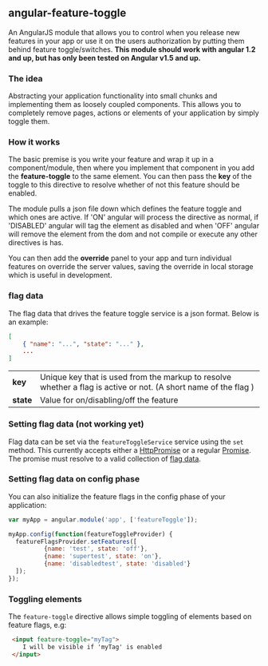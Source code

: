 ## angular-feature-toggle

An AngularJS module that allows you to control when you release new features in your app or use it on the users authorization by putting them behind feature toggle/switches. **This module should work with angular 1.2 and up, but has only been tested on Angular v1.5 and up.**


### The idea

Abstracting your application functionality into small chunks and implementing them as loosely coupled components. This allows you to completely remove pages, actions or elements of your application by simply toggle them.


### How it works

The basic premise is you write your feature and wrap it up in a component/module, then where you implement that component in you add the **feature-toggle** to the same element. You can then pass the **key** of the toggle to this directive to resolve whether of not this feature should be enabled.

The module pulls a json file down which defines the feature toggle and which ones are active. If 'ON' angular will process the directive as normal, if 'DISABLED' angular will tag the element as disabled and when 'OFF' angular will remove the element from the dom and not compile or execute any other directives is has.

You can then add the **override** panel to your app and turn individual features on override the server values, saving the override in local storage which is useful in development.


### flag data

The flag data that drives the feature toggle service is a json format. Below is an example:
```json
[
    { "name": "...", "state": "..." },
    ...
]
```
<table>
   <tr>
    <td><b>key</b></td>
    <td>Unique key that is used from the markup to resolve whether a flag is active or not. (A short name of the flag )</td>
   </tr>
   <tr>
    <td><b>state</b></td>
    <td>Value for on/disabling/off the feature</td>
   </tr>
</table>


### Setting flag data (not working yet)

Flag data can be set via the `featureToggleService` service using the `set` method. This currently accepts either a [HttpPromise](https://docs.angularjs.org/api/ng/service/$http) or a regular [Promise](https://docs.angularjs.org/api/ng/service/$q). The promise must resolve to a valid collection of [flag data](#flag-data).


### Setting flag data on config phase

You can also initialize the feature flags in the config phase of your application:

```js
var myApp = angular.module('app', ['featureToggle']);

myApp.config(function(featureToggleProvider) {
  featureFlagsProvider.setFeatures([
          {name: 'test', state: 'off'},
          {name: 'supertest', state: 'on'},
          {name: 'disabledtest', state: 'disabled'}
  ]);
});
```

### Toggling elements

The `feature-toggle` directive allows simple toggling of elements based on feature flags, e.g:

```html
 <input feature-toggle="myTag">
 	I will be visible if 'myTag' is enabled
 </input>
```
